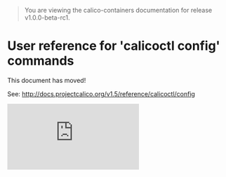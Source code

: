 > You are viewing the calico-containers documentation for release v1.0.0-beta-rc1.

# User reference for 'calicoctl config' commands

This document has moved!

See: http://docs.projectcalico.org/v1.5/reference/calicoctl/config

[![Analytics](https://calico-ga-beacon.appspot.com/UA-52125893-3/calico-containers/docs/calicoctl/config.md?pixel)](https://github.com/igrigorik/ga-beacon)
